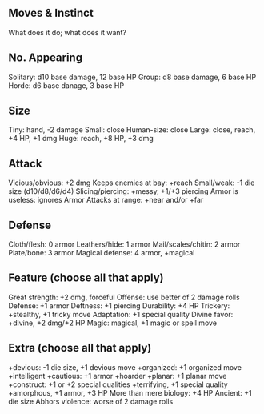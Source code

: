## Moves & Instinct

What does it do; what does it want?

## No. Appearing

Solitary: d10 base damage, 12 base HP
Group: d8 base damage, 6 base HP
Horde: d6 base danage, 3 base HP

## Size

Tiny: hand, -2 damage
Small: close
Human-size: close
Large: close, reach, +4 HP, +1 dmg
Huge: reach, +8 HP, +3 dmg

## Attack

Vicious/obvious: +2 dmg
Keeps enemies at bay: +reach
Small/weak: -1 die size (d10/d8/d6/d4)
Slicing/piercing: +messy, +1/+3 piercing
Armor is useless: ignores Armor
Attacks at range: +near and/or +far

## Defense

Cloth/flesh: 0 armor
Leathers/hide: 1 armor
Mail/scales/chitin: 2 armor
Plate/bone: 3 armor
Magical defense: 4 armor, +magical

## Feature (choose all that apply)

Great strength: +2 dmg, forceful
Offense: use better of 2 damage rolls
Defense: +1 armor
Deftness: +1 piercing
Durability: +4 HP
Trickery: +stealthy, +1 tricky move
Adaptation: +1 special quality
Divine favor: +divine, +2 dmg/+2 HP
Magic: magical, +1 magic or spell move

## Extra (choose all that apply)

+devious: -1 die size, +1 devious move
+organized: +1 organized move
+intelligent
+cautious: +1 armor
+hoarder
+planar: +1 planar move
+construct: +1 or +2 special qualities
+terrifying, +1 special quality
+amorphous, +1 armor, +3 HP
More than mere biology: +4 HP
Ancient: +1 die size
Abhors violence: worse of 2 damage rolls
